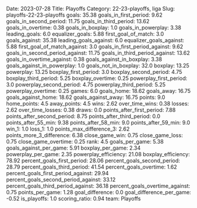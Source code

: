 Date: 2023-07-28
Title: Playoffs
Category: 22-23-playoffs, liga
Slug: playoffs-22-23-playoffs
goals: 35.38
goals_in_first_period: 9.62
goals_in_second_period: 11.75
goals_in_third_period: 13.62
goals_in_overtime: 0.38
goals_in_boxplay: 1.0
goals_in_powerplay: 3.38
leading_goals: 6.0
equalizer_goals: 5.88
first_goal_of_match: 3.0
goals_against: 35.38
leading_goals_against: 6.0
equalizer_goals_against: 5.88
first_goal_of_match_against: 3.0
goals_in_first_period_against: 9.62
goals_in_second_period_against: 11.75
goals_in_third_period_against: 13.62
goals_in_overtime_against: 0.38
goals_against_in_boxplay: 3.38
goals_against_in_powerplay: 1.0
goals_not_in_boxplay: 32.0
boxplay: 13.25
powerplay: 13.25
boxplay_first_period: 3.0
boxplay_second_period: 4.75
boxplay_third_period: 5.25
boxplay_overtime: 0.25
powerplay_first_period: 3.0
powerplay_second_period: 4.75
powerplay_third_period: 5.25
powerplay_overtime: 0.25
games: 6.0
goals_home: 18.62
goals_away: 16.75
goals_against_home: 18.62
goals_against_away: 16.75
points: 9.0
home_points: 4.5
away_points: 4.5
wins: 2.62
over_time_wins: 0.38
losses: 2.62
over_time_losses: 0.38
draws: 0.0
points_after_first_period: 7.88
points_after_second_period: 8.75
points_after_third_period: 0.0
points_after_55_min: 9.38
points_after_58_min: 9.0
points_after_59_min: 9.0
win_1: 1.0
loss_1: 1.0
points_max_difference_3: 2.62
points_more_3_difference: 6.38
close_game_win: 0.75
close_game_loss: 0.75
close_game_overtime: 0.25
rank: 4.5
goals_per_game: 5.38
goals_against_per_game: 5.91
boxplay_per_game: 2.34
powerplay_per_game: 2.35
powerplay_efficiency: 21.08
boxplay_efficiency: 78.92
percent_goals_first_period: 28.06
percent_goals_second_period: 28.79
percent_goals_third_period: 41.54
percent_goals_overtime: 1.62
percent_goals_first_period_against: 29.94
percent_goals_second_period_against: 33.12
percent_goals_third_period_against: 36.18
percent_goals_overtime_against: 0.75
points_per_game: 1.28
goal_difference: 0.0
goal_difference_per_game: -0.52
is_playoffs: 1.0
scoring_ratio: 0.94
team: Playoffs
